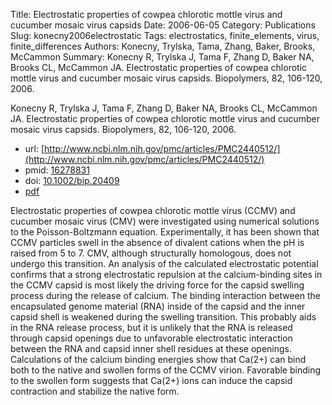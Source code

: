 Title: Electrostatic properties of cowpea chlorotic mottle virus and cucumber mosaic virus capsids
Date: 2006-06-05
Category: Publications
Slug: konecny2006electrostatic
Tags: electrostatics, finite_elements, virus, finite_differences
Authors: Konecny, Trylska, Tama, Zhang, Baker, Brooks, McCammon
Summary: Konecny R, Trylska J, Tama F, Zhang D, Baker NA, Brooks CL, McCammon JA. Electrostatic properties of cowpea chlorotic mottle virus and cucumber mosaic virus capsids. Biopolymers, 82, 106-120, 2006. 

Konecny R, Trylska J, Tama F, Zhang D, Baker NA, Brooks CL, McCammon JA. Electrostatic properties of cowpea chlorotic mottle virus and cucumber mosaic virus capsids. Biopolymers, 82, 106-120, 2006. 

* url: [http://www.ncbi.nlm.nih.gov/pmc/articles/PMC2440512/](http://www.ncbi.nlm.nih.gov/pmc/articles/PMC2440512/)
* pmid: [16278831](16278831)
* doi: [10.1002/bip.20409](10.1002/bip.20409)
* [pdf](http://sobolevnrm.github.io/papers/konecny2006electrostatic.pdf)

Electrostatic properties of cowpea chlorotic mottle virus (CCMV) and cucumber mosaic virus (CMV) were investigated using numerical solutions to the Poisson-Boltzmann equation. Experimentally, it has been shown that CCMV particles swell in the absence of divalent cations when the pH is raised from 5 to 7. CMV, although structurally homologous, does not undergo this transition. An analysis of the calculated electrostatic potential confirms that a strong electrostatic repulsion at the calcium-binding sites in the CCMV capsid is most likely the driving force for the capsid swelling process during the release of calcium. The binding interaction between the encapsulated genome material (RNA) inside of the capsid and the inner capsid shell is weakened during the swelling transition. This probably aids in the RNA release process, but it is unlikely that the RNA is released through capsid openings due to unfavorable electrostatic interaction between the RNA and capsid inner shell residues at these openings. Calculations of the calcium binding energies show that Ca(2+) can bind both to the native and swollen forms of the CCMV virion. Favorable binding to the swollen form suggests that Ca(2+) ions can induce the capsid contraction and stabilize the native form.
